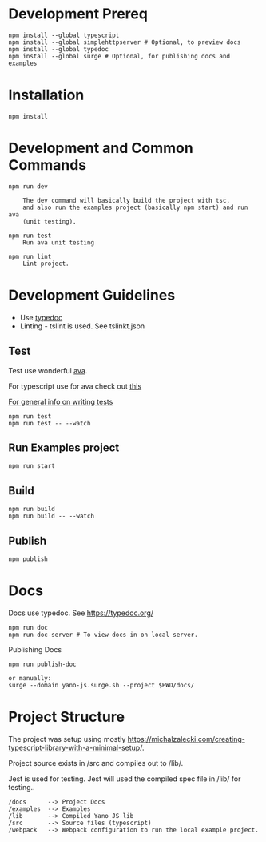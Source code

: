 # Development Prereq

```
npm install --global typescript
npm install --global simplehttpserver # Optional, to preview docs
npm install --global typedoc
npm install --global surge # Optional, for publishing docs and examples
```


# Installation
```
npm install
```

# Development and Common Commands
```
npm run dev

    The dev command will basically build the project with tsc,
    and also run the examples project (basically npm start) and run ava
    (unit testing).

npm run test
    Run ava unit testing

npm run lint
    Lint project.
```


# Development Guidelines

- Use [typedoc](https://typedoc.org/guides/doccomments/)
- Linting - tslint is used.  See tslinkt.json


## Test
Test use wonderful [ava](https://github.com/avajs/ava).

For typescript use for ava check out [this](https://github.com/avajs/ava/blob/master/docs/recipes/typescript.md)

[For general info on writing tests](https://github.com/avajs/ava/blob/master/docs/01-writing-tests.md)

```
npm run test
npm run test -- --watch

```

## Run Examples project
```
npm run start
```



## Build

```
npm run build
npm run build -- --watch
```


## Publish
```
npm publish
```


# Docs
Docs use typedoc.  See https://typedoc.org/
```
npm run doc
npm run doc-server # To view docs in on local server.
```

Publishing Docs
```
npm run publish-doc

or manually:
surge --domain yano-js.surge.sh --project $PWD/docs/

```

# Project Structure
The project was setup using mostly
https://michalzalecki.com/creating-typescript-library-with-a-minimal-setup/.

Project source exists in /src and compiles out to /lib/.

Jest is used for testing.  Jest will used the compiled spec file in /lib/
for testing..


```
/docs      --> Project Docs
/examples  --> Examples
/lib       --> Compiled Yano JS lib
/src       --> Source files (typescript)
/webpack   --> Webpack configuration to run the local example project.
```

